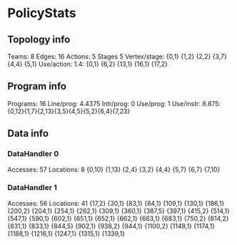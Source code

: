 # PolicyStats
## Topology info
Teams:		8
Edges:		16
Actions:	5
Stages		5
Vertex/stage:	{0,1} {1,2} {2,2} {3,7} {4,4} {5,1} 
Use/action:	1.4: {0,1} {6,2} {13,1} {16,1} {17,2} 

## Program info
Programs:	16
Line/prog:	4.4375
Intr/prog:	0
Use/prog:	1
Use/instr:	8.875: {0,12}{1,7}{2,13}{3,5}{4,5}{5,2}{6,4}{7,23}

## Data info

### DataHandler 0
Accesses:	57
Locations:	8
{0,10} {1,13} {2,4} {3,2} {4,4} {5,7} {6,7} {7,10} 

### DataHandler 1
Accesses:	56
Locations:	41
{17,2} {30,1} {83,1} {84,1} {109,1} {130,1} {186,1} {200,2} {204,1} {254,1} {262,1} {309,1} {360,1} {387,5} {397,1} {415,2} {514,1} {547,1} {590,1} {602,1} {651,1} {652,1} {662,1} {663,1} {683,1} {750,2} {814,2} {831,1} {833,1} {844,5} {902,1} {938,2} {944,1} {1100,2} {1148,1} {1174,1} {1188,1} {1216,1} {1247,1} {1315,1} {1339,1} 